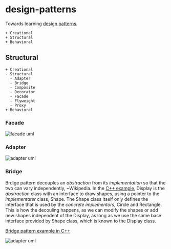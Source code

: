 # design-patterns
Towards learning [design patterns](https://en.wikipedia.org/wiki/Design_Patterns). 

```
+ Creational
+ Structural
+ Behavioral
```

## Structural

```
+ Creational
- Structural
  - Adapter
  - Bridge
  - Composite
  - Decorator
  - Facade
  - Flyweight
  - Proxy
+ Behavioral
```

### Facade
 
![facade uml](https://www.plantuml.com/plantuml/proxy?cache=no&src=https://raw.githubusercontent.com/ghasimi/design-patterns/main/uml/facade.txt)

### Adapter

![adapter uml](https://www.plantuml.com/plantuml/proxy?cache=no&src=https://raw.githubusercontent.com/ghasimi/design-patterns/main/uml/adapter.txt)

### Bridge

Brdige pattern decouples an _abstraction_ from its _implementation_ so that the two can vary independently, ~Wikipedia. In the [C++ example](https://github.com/ghasimi/design-patterns/blob/main/cpp/bridge.cpp), Display is the _abstraction_ class with an interface to draw shapes, using a pointer to the _implementater_ class, Shape. The Shape class itself only defines the interface that is used by the _concrete implementors_, Circle and Rectangle. This is how the decouling happens, as we can modify the shapes or add new shapes independent of the Display, as long as we use the same base interface provided by Shape class, which is known to the Display class.  

[Bridge pattern example in C++](https://github.com/ghasimi/design-patterns/blob/main/cpp/bridge.cpp)

![adapter uml](https://www.plantuml.com/plantuml/proxy?cache=no&src=https://raw.githubusercontent.com/ghasimi/design-patterns/main/uml/bridge.txt)

 

